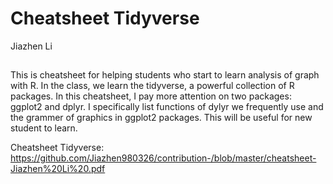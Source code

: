 # Cheatsheet Tidyverse

Jiazhen Li




## 

This is cheatsheet for helping students who start to learn analysis of graph with R. In the class, we learn the tidyverse, a powerful collection of R packages. In this cheatsheet, I pay more attention on two packages: ggplot2 and dplyr. I specifically list functions of dylyr we frequently use and the grammer of graphics in ggplot2 packages. This will be useful for new student to learn.


Cheatsheet Tidyverse: https://github.com/Jiazhen980326/contribution-/blob/master/cheatsheet-Jiazhen%20Li%20.pdf
